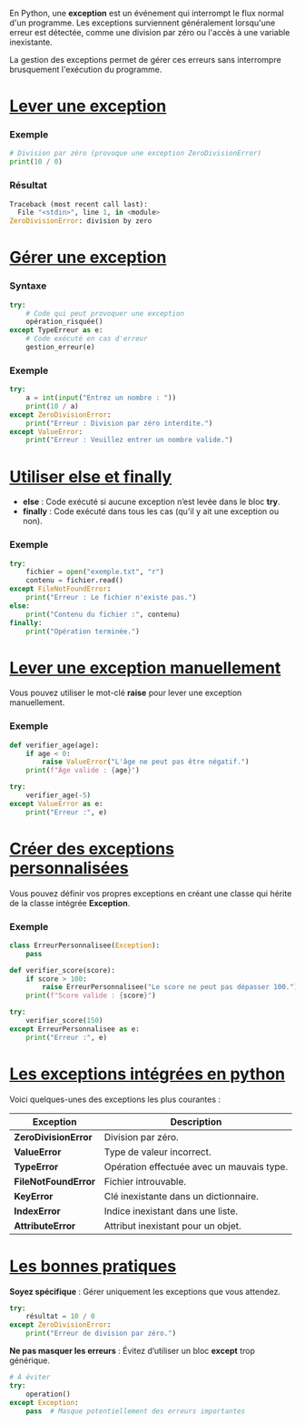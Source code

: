 En Python, une **exception** est un événement qui interrompt le flux normal d'un programme. Les exceptions surviennent généralement lorsqu'une erreur est détectée, comme une division par zéro ou l'accès à une variable inexistante.

La gestion des exceptions permet de gérer ces erreurs sans interrompre brusquement l'exécution du programme.
# <u>Lever une exception</u>
### Exemple
```py
# Division par zéro (provoque une exception ZeroDivisionError)
print(10 / 0)  
```
### Résultat
```py
Traceback (most recent call last):
  File "<stdin>", line 1, in <module>
ZeroDivisionError: division by zero
```
# <u>Gérer une exception</u>
### Syntaxe
```py
try:
    # Code qui peut provoquer une exception
    opération_risquée()
except TypeErreur as e:
    # Code exécuté en cas d'erreur
    gestion_erreur(e)
```
### Exemple
```py
try:
    a = int(input("Entrez un nombre : "))
    print(10 / a)
except ZeroDivisionError:
    print("Erreur : Division par zéro interdite.")
except ValueError:
    print("Erreur : Veuillez entrer un nombre valide.")
```
# <u>Utiliser **else** et **finally**</u>

- **else** : Code exécuté si aucune exception n’est levée dans le bloc **try**.
- **finally** : Code exécuté dans tous les cas (qu'il y ait une exception ou non).
### Exemple
```py
try:
    fichier = open("exemple.txt", "r")
    contenu = fichier.read()
except FileNotFoundError:
    print("Erreur : Le fichier n'existe pas.")
else:
    print("Contenu du fichier :", contenu)
finally:
    print("Opération terminée.")
```
# <u>Lever une exception manuellement</u>
Vous pouvez utiliser le mot-clé **raise** pour lever une exception manuellement.
### Exemple
```py
def verifier_age(age):
    if age < 0:
        raise ValueError("L'âge ne peut pas être négatif.")
    print(f"Âge valide : {age}")

try:
    verifier_age(-5)
except ValueError as e:
    print("Erreur :", e)
```
# <u>Créer des exceptions personnalisées</u>
Vous pouvez définir vos propres exceptions en créant une classe qui hérite de la classe intégrée **Exception**.
### Exemple
```py
class ErreurPersonnalisee(Exception):
    pass

def verifier_score(score):
    if score > 100:
        raise ErreurPersonnalisee("Le score ne peut pas dépasser 100.")
    print(f"Score valide : {score}")

try:
    verifier_score(150)
except ErreurPersonnalisee as e:
    print("Erreur :", e)
```
# <u>Les exceptions intégrées en python</u>
Voici quelques-unes des exceptions les plus courantes :

| Exception             | Description                               |
| --------------------- | ----------------------------------------- |
| **ZeroDivisionError** | Division par zéro.                        |
| **ValueError**        | Type de valeur incorrect.                 |
| **TypeError**         | Opération effectuée avec un mauvais type. |
| **FileNotFoundError** | Fichier introuvable.                      |
| **KeyError**          | Clé inexistante dans un dictionnaire.     |
| **IndexError**        | Indice inexistant dans une liste.         |
| **AttributeError**    | Attribut inexistant pour un objet.        |
# <u>Les bonnes pratiques</u>
**Soyez spécifique** : Gérer uniquement les exceptions que vous attendez.
```py
try:
    résultat = 10 / 0
except ZeroDivisionError:
    print("Erreur de division par zéro.")
```
**Ne pas masquer les erreurs** : Évitez d’utiliser un bloc **except** trop générique.
```py
# À éviter
try:
    operation()
except Exception:
    pass  # Masque potentiellement des erreurs importantes
```
